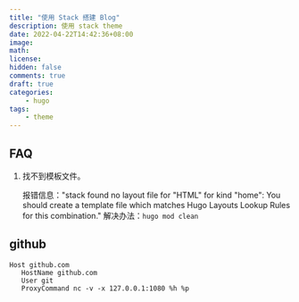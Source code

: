 ```yaml
---
title: "使用 Stack 搭建 Blog"
description: 使用 stack theme
date: 2022-04-22T14:42:36+08:00
image: 
math: 
license: 
hidden: false
comments: true
draft: true
categories:
    - hugo
tags:
    - theme
---
```


## FAQ

1. 找不到模板文件。

   报错信息："stack found no layout file for "HTML" for kind "home": You should create a template file which matches Hugo Layouts Lookup Rules for this combination."
   解决办法：`hugo mod clean`


## github

``` shell
Host github.com
   HostName github.com
   User git
   ProxyCommand nc -v -x 127.0.0.1:1080 %h %p
```

